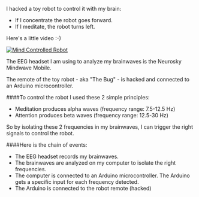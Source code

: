 I hacked a toy robot to control it with my brain:
* If I concentrate the robot goes forward. 
* If I meditate, the robot turns left.

Here's a little video :-)

[![Mind Controlled Robot](http://img.youtube.com/vi/zlUZ6bhUcBk/0.jpg)](http://www.youtube.com/embed/zlUZ6bhUcBk)

The EEG headset I am using to analyze my brainwaves is the Neurosky Mindwave Mobile.

The remote of the toy robot - aka "The Bug" - is hacked and connected to an Arduino microcontroller.

####To control the robot I used these 2 simple principles:
* Meditation produces alpha waves (frequency range: 7.5-12.5 Hz)
* Attention produces beta waves (frequency range: 12.5-30 Hz)

So by isolating these 2 frequencies in my brainwaves, I can trigger the right signals to control the robot. 

####Here is the chain of events:
* The EEG headset records my brainwaves.
* The brainwaves are analyzed on my computer to isolate the right frequencies.
* The computer is connected to an Arduino microcontroller. The Arduino gets a specific input for each frequency detected.
* The Arduino is connected to the robot remote (hacked)
